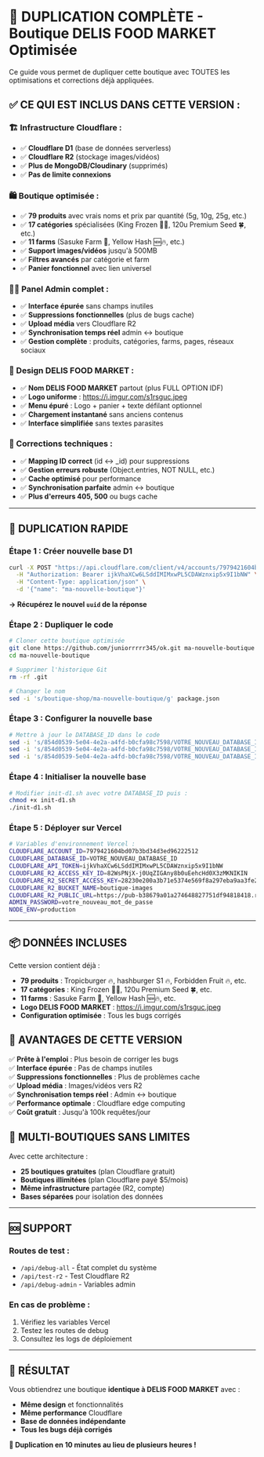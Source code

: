 # 🚀 DUPLICATION COMPLÈTE - Boutique DELIS FOOD MARKET Optimisée

Ce guide vous permet de dupliquer cette boutique avec TOUTES les optimisations et corrections déjà appliquées.

## ✅ **CE QUI EST INCLUS DANS CETTE VERSION :**

### **🏗️ Infrastructure Cloudflare :**
- ✅ **Cloudflare D1** (base de données serverless)
- ✅ **Cloudflare R2** (stockage images/vidéos)
- ✅ **Plus de MongoDB/Cloudinary** (supprimés)
- ✅ **Pas de limite connexions**

### **🛍️ Boutique optimisée :**
- ✅ **79 produits** avec vrais noms et prix par quantité (5g, 10g, 25g, etc.)
- ✅ **17 catégories** spécialisées (King Frozen 👑🥶, 120u Premium Seed 🍀, etc.)
- ✅ **11 farms** (Sasuke Farm 🥷, Yellow Hash 🆕🔥, etc.)
- ✅ **Support images/vidéos** jusqu'à 500MB
- ✅ **Filtres avancés** par catégorie et farm
- ✅ **Panier fonctionnel** avec lien universel

### **👨‍💼 Panel Admin complet :**
- ✅ **Interface épurée** sans champs inutiles
- ✅ **Suppressions fonctionnelles** (plus de bugs cache)
- ✅ **Upload média** vers Cloudflare R2
- ✅ **Synchronisation temps réel** admin ↔ boutique
- ✅ **Gestion complète** : produits, catégories, farms, pages, réseaux sociaux

### **🎨 Design DELIS FOOD MARKET :**
- ✅ **Nom DELIS FOOD MARKET** partout (plus FULL OPTION IDF)
- ✅ **Logo uniforme** : https://i.imgur.com/s1rsguc.jpeg
- ✅ **Menu épuré** : Logo + panier + texte défilant optionnel
- ✅ **Chargement instantané** sans anciens contenus
- ✅ **Interface simplifiée** sans textes parasites

### **🔧 Corrections techniques :**
- ✅ **Mapping ID correct** (id ↔ _id) pour suppressions
- ✅ **Gestion erreurs robuste** (Object.entries, NOT NULL, etc.)
- ✅ **Cache optimisé** pour performance
- ✅ **Synchronisation parfaite** admin ↔ boutique
- ✅ **Plus d'erreurs 405, 500** ou bugs cache

---

## 🚀 **DUPLICATION RAPIDE**

### **Étape 1 : Créer nouvelle base D1**
```bash
curl -X POST "https://api.cloudflare.com/client/v4/accounts/7979421604bd07b3bd34d3ed96222512/d1/database" \
  -H "Authorization: Bearer ijkVhaXCw6LSddIMIMxwPL5CDAWznxip5x9I1bNW" \
  -H "Content-Type: application/json" \
  -d '{"name": "ma-nouvelle-boutique"}'
```

**→ Récupérez le nouvel `uuid` de la réponse**

### **Étape 2 : Dupliquer le code**
```bash
# Cloner cette boutique optimisée
git clone https://github.com/juniorrrrr345/ok.git ma-nouvelle-boutique
cd ma-nouvelle-boutique

# Supprimer l'historique Git
rm -rf .git

# Changer le nom
sed -i 's/boutique-shop/ma-nouvelle-boutique/g' package.json
```

### **Étape 3 : Configurer la nouvelle base**
```bash
# Mettre à jour le DATABASE_ID dans le code
sed -i 's/854d0539-5e04-4e2a-a4fd-b0cfa98c7598/VOTRE_NOUVEAU_DATABASE_ID/g' src/lib/cloudflare-d1.ts
sed -i 's/854d0539-5e04-4e2a-a4fd-b0cfa98c7598/VOTRE_NOUVEAU_DATABASE_ID/g' .env.example
sed -i 's/854d0539-5e04-4e2a-a4fd-b0cfa98c7598/VOTRE_NOUVEAU_DATABASE_ID/g' init-d1.sh
```

### **Étape 4 : Initialiser la nouvelle base**
```bash
# Modifier init-d1.sh avec votre DATABASE_ID puis :
chmod +x init-d1.sh
./init-d1.sh
```

### **Étape 5 : Déployer sur Vercel**
```bash
# Variables d'environnement Vercel :
CLOUDFLARE_ACCOUNT_ID=7979421604bd07b3bd34d3ed96222512
CLOUDFLARE_DATABASE_ID=VOTRE_NOUVEAU_DATABASE_ID
CLOUDFLARE_API_TOKEN=ijkVhaXCw6LSddIMIMxwPL5CDAWznxip5x9I1bNW
CLOUDFLARE_R2_ACCESS_KEY_ID=82WsPNjX-j0UqZIGAny8b0uEehcHd0X3zMKNIKIN
CLOUDFLARE_R2_SECRET_ACCESS_KEY=28230e200a3b71e5374e569f8a297eba9aa3fe2e1097fdf26e5d9e340ded709d
CLOUDFLARE_R2_BUCKET_NAME=boutique-images
CLOUDFLARE_R2_PUBLIC_URL=https://pub-b38679a01a274648827751df94818418.r2.dev
ADMIN_PASSWORD=votre_nouveau_mot_de_passe
NODE_ENV=production
```

---

## 📦 **DONNÉES INCLUSES**

Cette version contient déjà :
- **79 produits** : Tropicburger 🔥, hashburger S1 🔥, Forbidden Fruit 🔥, etc.
- **17 catégories** : King Frozen 👑🥶, 120u Premium Seed 🍀, etc.
- **11 farms** : Sasuke Farm 🥷, Yellow Hash 🆕🔥, etc.
- **Logo DELIS FOOD MARKET** : https://i.imgur.com/s1rsguc.jpeg
- **Configuration optimisée** : Tous les bugs corrigés

## 🎯 **AVANTAGES DE CETTE VERSION**

✅ **Prête à l'emploi** : Plus besoin de corriger les bugs  
✅ **Interface épurée** : Pas de champs inutiles  
✅ **Suppressions fonctionnelles** : Plus de problèmes cache  
✅ **Upload média** : Images/vidéos vers R2  
✅ **Synchronisation temps réel** : Admin ↔ boutique  
✅ **Performance optimale** : Cloudflare edge computing  
✅ **Coût gratuit** : Jusqu'à 100k requêtes/jour  

## 🏪 **MULTI-BOUTIQUES SANS LIMITES**

Avec cette architecture :
- **25 boutiques gratuites** (plan Cloudflare gratuit)
- **Boutiques illimitées** (plan Cloudflare payé $5/mois)
- **Même infrastructure** partagée (R2, compte)
- **Bases séparées** pour isolation des données

---

## 🆘 **SUPPORT**

### **Routes de test :**
- `/api/debug-all` - État complet du système
- `/api/test-r2` - Test Cloudflare R2
- `/api/debug-admin` - Variables admin

### **En cas de problème :**
1. Vérifiez les variables Vercel
2. Testez les routes de debug
3. Consultez les logs de déploiement

---

## 🎉 **RÉSULTAT**

Vous obtiendrez une boutique **identique à DELIS FOOD MARKET** avec :
- **Même design** et fonctionnalités
- **Même performance** Cloudflare
- **Base de données indépendante**
- **Tous les bugs déjà corrigés**

**🚀 Duplication en 10 minutes au lieu de plusieurs heures !**